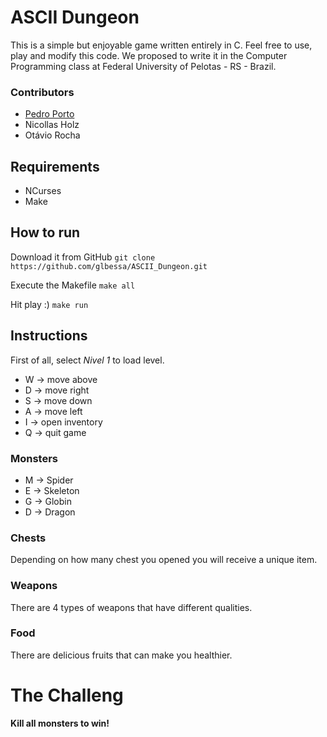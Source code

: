 # ASCII Dungeon
This is a simple but enjoyable game written entirely in C. Feel free to use, play and modify this code.
We proposed to write it in the Computer Programming class at Federal University of Pelotas - RS - Brazil.

### Contributors
- [Pedro Porto](https://github.com/PedroPortow "Pedro Porto")
- Nicollas Holz
- Otávio Rocha

## Requirements
- NCurses
- Make

## How to run
Download it from GitHub
`git clone https://github.com/glbessa/ASCII_Dungeon.git`

Execute the Makefile
`make all`

Hit play :)
`make run`

## Instructions
First of all, select _Nivel 1_ to load level.
- W -> move above
- D -> move right
- S -> move down
- A -> move left
- I -> open inventory
- Q -> quit game

### Monsters
- M -> Spider
- E -> Skeleton
- G -> Globin
- D -> Dragon

### Chests
Depending on how many chest you opened you will receive a unique item.

### Weapons
There are 4 types of weapons that have different qualities.

### Food
There are delicious fruits that can make you healthier.

# The Challeng
**Kill all monsters to win!**
